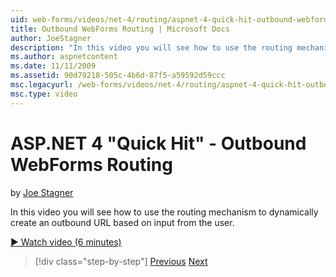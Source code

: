 ```yaml
---
uid: web-forms/videos/net-4/routing/aspnet-4-quick-hit-outbound-webforms-routing
title: Outbound WebForms Routing | Microsoft Docs
author: JoeStagner
description: "In this video you will see how to use the routing mechanism to dynamically create an outbound URL based on input from the user."
ms.author: aspnetcontent
ms.date: 11/11/2009
ms.assetid: 90d79218-505c-4b6d-87f5-a59592d59ccc
msc.legacyurl: /web-forms/videos/net-4/routing/aspnet-4-quick-hit-outbound-webforms-routing
msc.type: video
---
```

ASP.NET 4 "Quick Hit" - Outbound WebForms Routing
====================
by [Joe Stagner](https://github.com/JoeStagner)

In this video you will see how to use the routing mechanism to dynamically create an outbound URL based on input from the user. 

[&#9654; Watch video (6 minutes)](https://channel9.msdn.com/Blogs/ASP-NET-Site-Videos/aspnet-4-quick-hit-outbound-webforms-routing)

> [!div class="step-by-step"]
> [Previous](aspnet-4-quick-hit-declarative-webforms-routing.md)
> [Next](how-do-i-use-routing-with-aspnet-web-forms.md)
